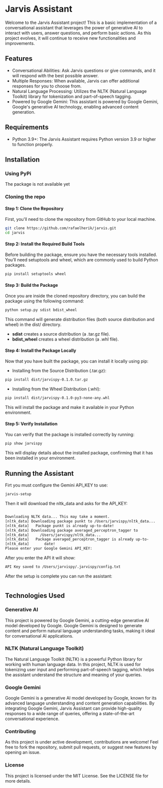 # Jarvis Assistant

Welcome to the Jarvis Assistant project! This is a basic implementation of a conversational assistant that leverages the power of generative AI to interact with users, answer questions, and perform basic actions. As this project evolves, it will continue to receive new functionalities and improvements.

## Features
- Conversational Abilities: Ask Jarvis questions or give commands, and it will respond with the best possible answer.
- Multiple Responses: When available, Jarvis can offer additional responses for you to choose from.
- Natural Language Processing: Utilizes the NLTK (Natural Language Toolkit) library for tokenization and part-of-speech tagging.
- Powered by Google Gemini: This assistant is powered by Google Gemini, Google's generative AI technology, enabling advanced content generation.

## Requirements
 - Python 3.9+: The Jarvis Assistant requires Python version 3.9 or higher to function properly.

## Installation 

### Using PyPi
The package is not available yet

### Cloning the repo

#### Step 1: Clone the Repository
First, you'll need to clone the repository from GitHub to your local machine.

```bash copy
git clone https://github.com/rafaelherik/jarvis.git
cd jarvis
```

#### Step 2: Install the Required Build Tools
Before building the package, ensure you have the necessary tools installed. You’ll need setuptools and wheel, which are commonly used to build Python packages.

```bash copy
pip install setuptools wheel
```

#### Step 3: Build the Package
Once you are inside the cloned repository directory, you can build the package using the following command:

```bash copy
python setup.py sdist bdist_wheel
```

This command will generate distribution files (both source distribution and wheel) in the dist/ directory.

* **sdist** creates a source distribution (a .tar.gz file).
* **bdist_wheel** creates a wheel distribution (a .whl file).


#### Step 4: Install the Package Locally
Now that you have built the package, you can install it locally using pip:

- Installing from the Source Distribution (.tar.gz):

```bash copy
pip install dist/jarvispy-0.1.0.tar.gz
```

- Installing from the Wheel Distribution (.whl):

```bash copy
pip install dist/jarvispy-0.1.0-py3-none-any.whl
```

This will install the package and make it available in your Python environment.

#### Step 5: Verify Installation
You can verify that the package is installed correctly by running:

```bash copy
pip show jarvispy
```

This will display details about the installed package, confirming that it has been installed in your environment.


## Running the Assistant

Firt you must configure the Gemini API_KEY to use:

```bash copy
jarvis-setup
```

Then it will download the nltk_data and asks for the API_KEY:

```bash copy

Downloading NLTK data... This may take a moment.
[nltk_data] Downloading package punkt to /Users/jarvispy/nltk_data...
[nltk_data]   Package punkt is already up-to-date!
[nltk_data] Downloading package averaged_perceptron_tagger to
[nltk_data]     /Users/jarvispy/nltk_data...
[nltk_data]   Package averaged_perceptron_tagger is already up-to-
[nltk_data]       date!
Please enter your Google Gemini API_KEY:

```

After you enter the API it will show:

```bash copy
API Key saved to /Users/jarvispy/.jarvispy/config.txt
```

After the setup is complete you can run the assistant:

```bash copy


```


## Technologies Used

### Generative AI
This project is powered by Google Gemini, a cutting-edge generative AI model developed by Google. Google Gemini is designed to generate content and perform natural language understanding tasks, making it ideal for conversational AI applications.

### NLTK (Natural Language Toolkit)
The Natural Language Toolkit (NLTK) is a powerful Python library for working with human language data. In this project, NLTK is used for tokenizing user input and performing part-of-speech tagging, which helps the assistant understand the structure and meaning of your queries.

### Google Gemini
Google Gemini is a generative AI model developed by Google, known for its advanced language understanding and content generation capabilities. By integrating Google Gemini, Jarvis Assistant can provide high-quality responses to a wide range of queries, offering a state-of-the-art conversational experience.


### Contributing
As this project is under active development, contributions are welcome! Feel free to fork the repository, submit pull requests, or suggest new features by opening an issue.

### License
This project is licensed under the MIT License. See the LICENSE file for more details.